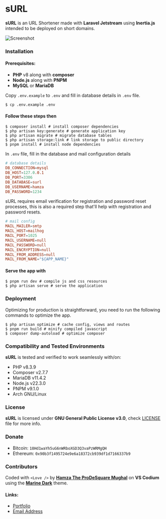 # sURL

**sURL** is an URL Shortener made with **Laravel Jetstream** using **Inertia.js** intended to be deployed on short domains.

![Screenshot](https://cdn.prodesquare.com/gh/img/sURL.jpg)

### Installation

#### Prerequisites:
- **PHP** v8 along with **composer**
- **Node.js** along with **PNPM**
- **MySQL** or **MariaDB**

Copy `.env.example` to `.env` and fill in database details in `.env` file.
```shell
$ cp .env.example .env
```

#### Follow these steps then
```shell
$ composer install # install composer dependencies
$ php artisan key:generate # generate application key
$ php artisan migrate # migrate database tables
$ php artisan storage:link # link storage to public directory
$ pnpm install # install node dependencies
```

In `.env` file, fill in the database and mail configuration details
```toml
# database details
DB_CONNECTION=mysql
DB_HOST=127.0.0.1
DB_PORT=3306
DB_DATABASE=surl
DB_USERNAME=hamza
DB_PASSWORD=1234
```

sURL requires email verification for registration and password reset processes, this is also a required step that'll help with registration and password resets.
```toml
# mail config
MAIL_MAILER=smtp
MAIL_HOST=mailhog
MAIL_PORT=1025
MAIL_USERNAME=null
MAIL_PASSWORD=null
MAIL_ENCRYPTION=null
MAIL_FROM_ADDRESS=null
MAIL_FROM_NAME="${APP_NAME}"
```

#### Serve the app with
```shell
$ pnpm run dev # compile js and css resources
$ php artisan serve # serve the application
```

### Deployment
Optimizing for production is straightforward, you need to run the following commands to optimize the app.
```shell
$ php artisan optimize # cache config, views and routes
$ pnpm run build # minify compiled javascript
$ composer dump-autoload # optimize composer
```

### Compatibility and Tested Environments
**sURL** is tested and verified to work seamlessly with/on:
- PHP v8.3.9
- Composer v2.7.7
- MariaDB v11.4.2
- Node.js v22.3.0
- PNPM v9.1.0
- Arch GNU/Linux

### License
**sURL** is licensed under **GNU General Public License v3.0**, check [LICENSE](./LICENSE) file for more info. 

### Donate
- Bitcoin: `18Hd1waYh5uG6nWRboXGD3Q3vaPzWRMgQH`
- Ethereum: `0x90b3f1495724e9e6a18372cb939df1d7166337b9`

### Contributors
Coded with `<Love />` by **[Hamza The ProDeSquare Mughal](https://prodesquare.com)** on **VS Codium** using the **[Marine Dark](https://surl.prodesquare.com/l/marine-dark-marketplace)** theme.

#### Links:
- [Portfolio](https://prodesquare.com)
- [Email Address](mailto:hamza@prodesquare.com)
